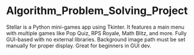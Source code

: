# Algorithm_Problem_Solving_Project
Stellar is a Python mini-games app using Tkinter. It features a main menu with multiple games like Pop Quiz, RPS Royale, Math Blitz, and more. Fully GUI-based with no external libraries. Background image path must be set manually for proper display. Great for beginners in GUI dev.
